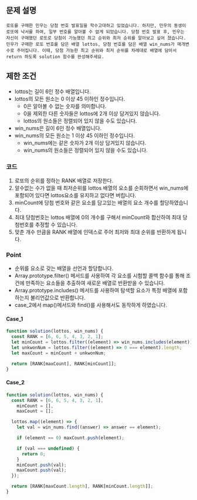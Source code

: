 ## 문제 설명

    로또를 구매한 민우는 당첨 번호 발표일을 학수고대하고 있었습니다. 하지만, 민우의 동생이 로또에 낙서를 하여, 일부 번호를 알아볼 수 없게 되었습니다. 당첨 번호 발표 후, 민우는 자신이 구매했던 로또로 당첨이 가능했던 최고 순위와 최저 순위를 알아보고 싶어 졌습니다.
    민우가 구매한 로또 번호를 담은 배열 lottos, 당첨 번호를 담은 배열 win_nums가 매개변수로 주어집니다. 이때, 당첨 가능한 최고 순위와 최저 순위를 차례대로 배열에 담아서 return 하도록 solution 함수를 완성해주세요.

## 제한 조건

- lottos는 길이 6인 정수 배열입니다.
- lottos의 모든 원소는 0 이상 45 이하인 정수입니다.
  - 0은 알아볼 수 없는 숫자를 의미합니다.
  - 0을 제외한 다른 숫자들은 lottos에 2개 이상 담겨있지 않습니다.
  - lottos의 원소들은 정렬되어 있지 않을 수도 있습니다.
- win_nums은 길이 6인 정수 배열입니다.
- win_nums의 모든 원소는 1 이상 45 이하인 정수입니다.
  - win_nums에는 같은 숫자가 2개 이상 담겨있지 않습니다.
  - win_nums의 원소들은 정렬되어 있지 않을 수도 있습니다.

### 코드

1. 로또의 순위를 정하는 RANK 배열로 저장한다.
2. 알수없는 수가 없을 때 최저순위를 lottos 배열의 요소를 순회하면서 win_nums에 포함되어 있다면 lottos요소를 유지하고 없다면 버립니다.
3. minCount에 당첨 번호와 같은 요소를 담고있는 배열의 요소 개수를 할당하였습니다.
4. 최대 당첨번호는 lottos 배열에 0의 개수를 구해서 minCount와 합산하여 최대 당첨번호를 추정할 수 있습니다.
5. 맞춘 개수 만큼을 RANK 배열에 인덱스로 주어 최저와 최대 순위를 반환하게 됩니다.

### Point

- 순위를 요소로 갖는 배열을 선언과 할당합니다.
- Array.prototype.filter() 메서드를 사용하여 각 요소를 시험할 콜백 함수를 통해 조건에 만족하는 요소들을 추출하여 새로운 배열로 반환받을 수 있습니다.
- Array.prototype.includes() 메서드를 사용하여 탐색할 요소가 특정 배열에 포함하는지 불리언값으로 반환합니다.
- case_2에서 map()메서드와 find()를 사용해서도 동작하게 하였습니다.

#### Case_1

```js
function solution(lottos, win_nums) {
  const RANK = [6, 6, 5, 4, 3, 2, 1];
  let minCount = lottos.filter((element) => win_nums.includes(element)).length;
  let unkwonNum = lottos.filter((element) => 0 === element).length;
  let maxCount = minCount + unkwonNum;

  return [RANK[maxCount], RANK[minCount]];
}
```

#### Case_2

```js
function solution(lottos, win_nums) {
  const RANK = [6, 6, 5, 4, 3, 2, 1],
    minCount = [],
    maxCount = [];

  lottos.map((element) => {
    let val = win_nums.find((answer) => answer == element);

    if (element == 0) maxCount.push(element);

    if (val === undefined) {
      return 0;
    }
    minCount.push(val);
    maxCount.push(val);
  });

  return [RANK[maxCount.length], RANK[minCount.length]];
}
```
